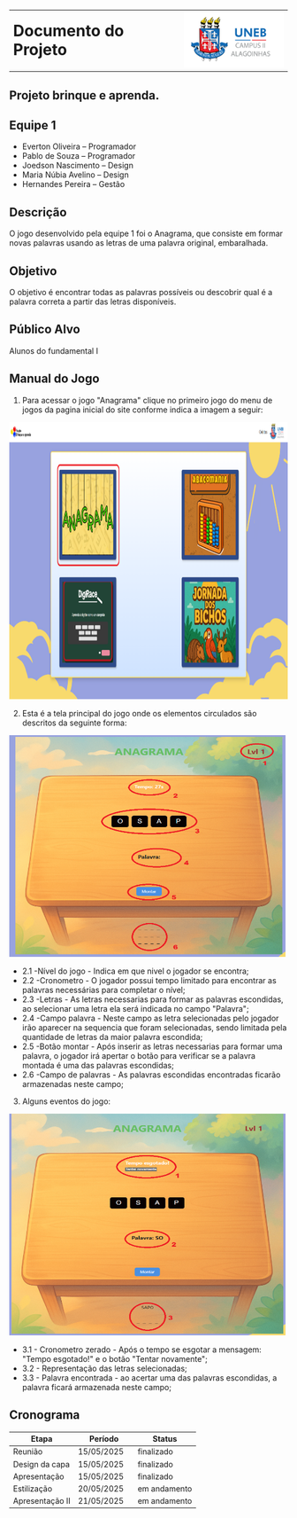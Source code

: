 <table style="width: 100%;">
  <tr>
    <td style="vertical-align: middle; padding-right: 10px;">
      <h1 style="margin: 0;">Documento do Projeto</h1>
    </td>
    <td style="vertical-align: middle; text-align: right;">
      <img src="imgs\UNEB-logo.png" width="200">
    </td>
  </tr>
</table>

## Projeto brinque e aprenda.

## Equipe 1 
- Everton Oliveira – Programador
- Pablo de Souza – Programador
- Joedson Nascimento – Design
- Maria Núbia Avelino – Design
- Hernandes Pereira – Gestão

## Descrição
<p>O jogo desenvolvido pela equipe 1 foi o Anagrama, que consiste em formar novas palavras usando as letras de uma palavra original, embaralhada.</p>


## Objetivo
<p>O objetivo é encontrar todas as palavras possíveis ou descobrir qual é a palavra correta a partir das letras disponíveis.</p>

## Público Alvo
<p>Alunos do fundamental I</p>


## Manual do Jogo

1. Para acessar o jogo "Anagrama" clique no primeiro jogo do menu de jogos da pagina inicial do site conforme indica a imagem a seguir:

<img src="imgs\imgmenu.PNG" width="800" height="500">


2. Esta é a tela principal do jogo onde os elementos circulados são descritos da seguinte forma:

<img src="imgs\imginicial.PNG" width="500" height="400">

- 2.1 -Nível do jogo - Indica em que nivel o jogador se encontra;
- 2.2 -Cronometro - O jogador possui tempo limitado para encontrar as palavras necessárias para completar o nível;
- 2.3 -Letras - As letras necessarias para formar as palavras escondidas, ao selecionar uma letra ela será indicada no campo "Palavra";
- 2.4 -Campo palavra - Neste campo as letra selecionadas pelo jogador irão aparecer na sequencia que foram selecionadas, sendo limitada pela quantidade de letras da maior palavra escondida;
- 2.5 -Botão montar - Após inserir as letras necessarias para formar uma palavra, o jogador irá apertar o botão para verificar se a palavra montada é uma das palavras escondidas;
- 2.6 -Campo de palavras - As palavras escondidas encontradas ficarão armazenadas neste campo;

3. Alguns eventos do jogo:

<img src="imgs\imgacoes.PNG" width="500" height="400">


- 3.1 - Cronometro zerado - Após o tempo se esgotar a mensagem: "Tempo esgotado!" e o botão "Tentar novamente";
- 3.2 - Representação das letras selecionadas;
- 3.3 - Palavra encontrada - ao  acertar uma das palavras escondidas, a palavra ficará armazenada neste campo;

## Cronograma

| Etapa                  | Período               | Status       |
|------------------------|-----------------------|------------  |
| Reunião                |  15/05/2025           | finalizado   |
| Design da capa         |  15/05/2025           | finalizado   |
| Apresentação           |  15/05/2025           | finalizado   |
| Estilização            |  20/05/2025           | em andamento |
| Apresentação II        |  21/05/2025           | em andamento |
